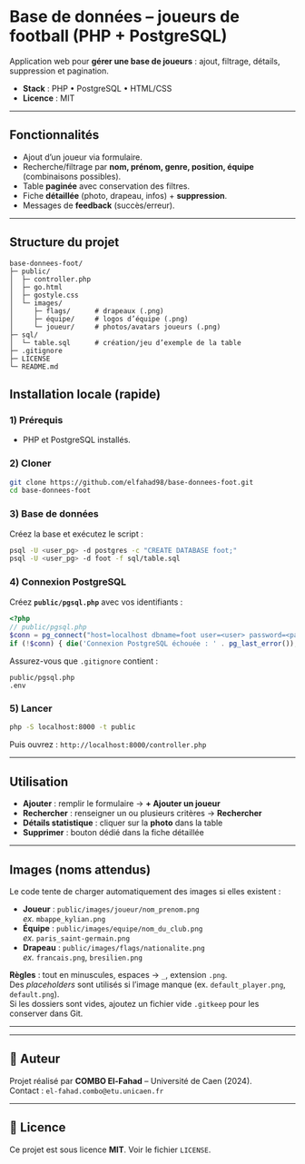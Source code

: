 # Base de données – joueurs de football (PHP + PostgreSQL)

Application web pour **gérer une base de joueurs** : ajout, filtrage, détails, suppression et pagination.

- **Stack** : PHP • PostgreSQL • HTML/CSS  
- **Licence** : MIT

---

##  Fonctionnalités

- Ajout d’un joueur via formulaire.
- Recherche/filtrage par **nom, prénom, genre, position, équipe** (combinaisons possibles).
- Table **paginée** avec conservation des filtres.
- Fiche **détaillée** (photo, drapeau, infos) + **suppression**.
- Messages de **feedback** (succès/erreur).

---

##  Structure du projet

```
base-donnees-foot/
├─ public/
│  ├─ controller.php
│  ├─ go.html
│  ├─ gostyle.css
│  └─ images/
│     ├─ flags/      # drapeaux (.png)
│     ├─ équipe/     # logos d’équipe (.png)  
│     └─ joueur/     # photos/avatars joueurs (.png)
├─ sql/
│  └─ table.sql      # création/jeu d’exemple de la table
├─ .gitignore
├─ LICENSE
└─ README.md
```


##  Installation locale (rapide)

### 1) Prérequis
- PHP et PostgreSQL installés.

### 2) Cloner
```sh
git clone https://github.com/elfahad98/base-donnees-foot.git
cd base-donnees-foot
```

### 3) Base de données
Créez la base et exécutez le script :
```sh
psql -U <user_pg> -d postgres -c "CREATE DATABASE foot;"
psql -U <user_pg> -d foot -f sql/table.sql
```

### 4) Connexion PostgreSQL 
Créez **`public/pgsql.php`** avec vos identifiants :
```php
<?php
// public/pgsql.php
$conn = pg_connect("host=localhost dbname=foot user=<user> password=<password>");
if (!$conn) { die('Connexion PostgreSQL échouée : ' . pg_last_error()); }
```
Assurez-vous que `.gitignore` contient :
```
public/pgsql.php
.env
```

### 5) Lancer
```sh
php -S localhost:8000 -t public
```
Puis ouvrez : `http://localhost:8000/controller.php`

---

##  Utilisation

- **Ajouter** : remplir le formulaire → **+ Ajouter un joueur**  
- **Rechercher** : renseigner un ou plusieurs critères → **Rechercher**  
- **Détails statistique** : cliquer sur la **photo** dans la table  
- **Supprimer** : bouton dédié dans la fiche détaillée  

---

##  Images (noms attendus)

Le code tente de charger automatiquement des images si elles existent :

- **Joueur** : `public/images/joueur/nom_prenom.png`  
  _ex._ `mbappe_kylian.png`
- **Équipe** : `public/images/equipe/nom_du_club.png`  
  _ex._ `paris_saint-germain.png`
- **Drapeau** : `public/images/flags/nationalite.png`  
  _ex._ `francais.png`, `bresilien.png`

**Règles** : tout en minuscules, espaces → `_`, extension `.png`.  
Des *placeholders* sont utilisés si l’image manque (ex. `default_player.png`, `default.png`).  
Si les dossiers sont vides, ajoutez un fichier vide `.gitkeep` pour les conserver dans Git.

---


---

## 👤 Auteur

Projet réalisé par **COMBO El-Fahad** – Université de Caen (2024).  
Contact : `el-fahad.combo@etu.unicaen.fr`

---

## 📄 Licence

Ce projet est sous licence **MIT**. Voir le fichier `LICENSE`.
